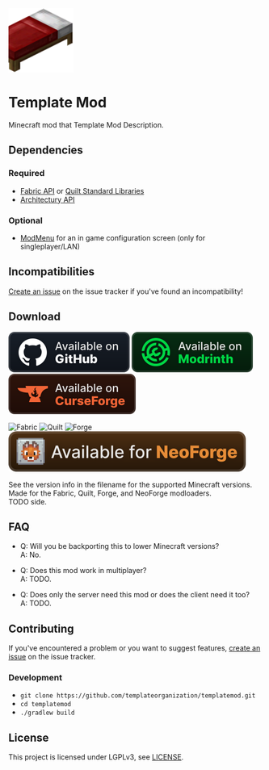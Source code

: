 ![Template Mod icon](docs/media/icon_128x128.png)

# Template Mod

Minecraft mod that Template Mod Description.

## Dependencies

### Required

- [Fabric API](https://modrinth.com/mod/fabric-api) or [Quilt Standard Libraries](https://modrinth.com/mod/qsl)
- [Architectury API](https://modrinth.com/mod/architectury-api)

### Optional

- [ModMenu](https://modrinth.com/mod/modmenu) for an in game configuration screen (only for singleplayer/LAN)

## Incompatibilities

[Create an issue](https://github.com/Steveplays28/realisticsleep/issues/new) on the issue tracker if you've found an incompatibility!

## Download

[![GitHub](https://github.com/intergrav/devins-badges/raw/2dc967fc44dc73850eee42c133a55c8ffc5e30cb/assets/cozy/available/github_vector.svg)](https://github.com/templateorganization/templatemod)
[![Modrinth](https://github.com/intergrav/devins-badges/raw/2dc967fc44dc73850eee42c133a55c8ffc5e30cb/assets/cozy/available/modrinth_vector.svg)](https://modrinth.com/mod/templatemod)
[![CurseForge](https://github.com/intergrav/devins-badges/raw/2dc967fc44dc73850eee42c133a55c8ffc5e30cb/assets/cozy/available/curseforge_vector.svg)](https://www.curseforge.com/minecraft/mc-mods/templatemod)

![Fabric](https://github.com/intergrav/devins-badges/raw/2dc967fc44dc73850eee42c133a55c8ffc5e30cb/assets/compact/supported/fabric_vector.svg)
![Quilt](https://github.com/intergrav/devins-badges/raw/2dc967fc44dc73850eee42c133a55c8ffc5e30cb/assets/compact/supported/quilt_vector.svg)
![Forge](https://github.com/intergrav/devins-badges/raw/2dc967fc44dc73850eee42c133a55c8ffc5e30cb/assets/compact/supported/forge_vector.svg)
![NeoForge](docs/assets/badges/compact/supported/neoforge_vector.svg)

See the version info in the filename for the supported Minecraft versions.  
Made for the Fabric, Quilt, Forge, and NeoForge modloaders.  
TODO side.

## FAQ

- Q: Will you be backporting this to lower Minecraft versions?  
  A: No.

- Q: Does this mod work in multiplayer?  
  A: TODO.

- Q: Does only the server need this mod or does the client need it too?  
  A: TODO.

## Contributing

If you've encountered a problem or you want to suggest
features, [create an issue](https://github.com/templateorganization/templatemod/issues/new) on the issue tracker.

### Development

- `git clone https://github.com/templateorganization/templatemod.git`
- `cd templatemod`
- `./gradlew build`

## License

This project is licensed under LGPLv3,
see [LICENSE](https://github.com/templateorganization/templatemod/blob/1.20-1.20.1/LICENSE).
